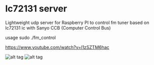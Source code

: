 # lc72131 server

Lightweight udp server for Raspberry PI to control fm tuner based on lc72131 ic with Sanyo CCB (Computer Control Bus)  

usage
sudo ./fm_control <port>

https://www.youtube.com/watch?v=l1zSZTM6hac

![alt tag](https://github.com/avtehnik/rpi-sanyo-ccb/blob/master/photos/pict1.jpg?raw=true)
![alt tag](https://github.com/avtehnik/rpi-sanyo-ccb/blob/master/photos/pict2.jpg?raw=true)

